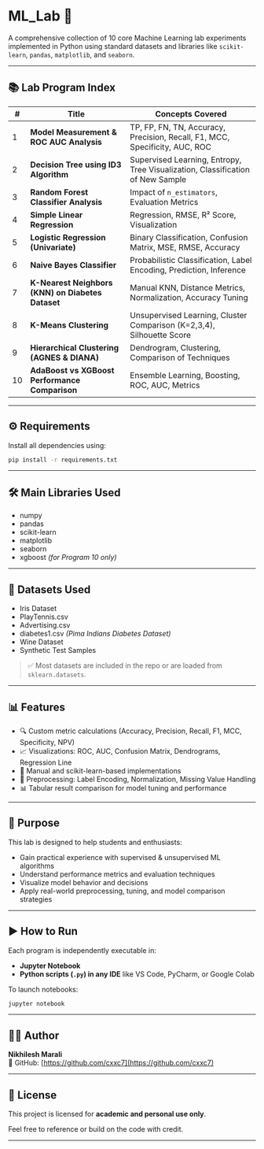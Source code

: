 # ML_Lab 🚀  
A comprehensive collection of 10 core Machine Learning lab experiments implemented in Python using standard datasets and libraries like `scikit-learn`, `pandas`, `matplotlib`, and `seaborn`.

---

## 📚 Lab Program Index

| #  | Title                                                                 | Concepts Covered                                                                |
|----|-----------------------------------------------------------------------|---------------------------------------------------------------------------------|
| 1  | **Model Measurement & ROC AUC Analysis**                              | TP, FP, FN, TN, Accuracy, Precision, Recall, F1, MCC, Specificity, AUC, ROC     |
| 2  | **Decision Tree using ID3 Algorithm**                                 | Supervised Learning, Entropy, Tree Visualization, Classification of New Sample  |
| 3  | **Random Forest Classifier Analysis**                                 | Impact of `n_estimators`, Evaluation Metrics                                    |
| 4  | **Simple Linear Regression**                                          | Regression, RMSE, R² Score, Visualization                                       |
| 5  | **Logistic Regression (Univariate)**                                  | Binary Classification, Confusion Matrix, MSE, RMSE, Accuracy                    |
| 6  | **Naive Bayes Classifier**                                            | Probabilistic Classification, Label Encoding, Prediction, Inference             |
| 7  | **K-Nearest Neighbors (KNN) on Diabetes Dataset**                     | Manual KNN, Distance Metrics, Normalization, Accuracy Tuning                    |
| 8  | **K-Means Clustering**                                                | Unsupervised Learning, Cluster Comparison (K=2,3,4), Silhouette Score           |
| 9  | **Hierarchical Clustering (AGNES & DIANA)**                           | Dendrogram, Clustering, Comparison of Techniques                                |
| 10 | **AdaBoost vs XGBoost Performance Comparison**                        | Ensemble Learning, Boosting, ROC, AUC, Metrics                                  |

---

## ⚙️ Requirements

Install all dependencies using:

```bash
pip install -r requirements.txt
```

---

## 🛠 Main Libraries Used

- numpy
- pandas
- scikit-learn
- matplotlib
- seaborn
- xgboost *(for Program 10 only)*

---

## 📁 Datasets Used

- Iris Dataset
- PlayTennis.csv
- Advertising.csv
- diabetes1.csv *(Pima Indians Diabetes Dataset)*
- Wine Dataset
- Synthetic Test Samples

> ✅ Most datasets are included in the repo or are loaded from `sklearn.datasets`.

---

## 📊 Features

- 🔍 Custom metric calculations (Accuracy, Precision, Recall, F1, MCC, Specificity, NPV)
- 📈 Visualizations: ROC, AUC, Confusion Matrix, Dendrograms, Regression Line
- 🧪 Manual and scikit-learn-based implementations
- 🔁 Preprocessing: Label Encoding, Normalization, Missing Value Handling
- 📊 Tabular result comparison for model tuning and performance

---

## 🧠 Purpose

This lab is designed to help students and enthusiasts:

- Gain practical experience with supervised & unsupervised ML algorithms
- Understand performance metrics and evaluation techniques
- Visualize model behavior and decisions
- Apply real-world preprocessing, tuning, and model comparison strategies

---

## ▶️ How to Run

Each program is independently executable in:

- **Jupyter Notebook**  
- **Python scripts (`.py`) in any IDE** like VS Code, PyCharm, or Google Colab

To launch notebooks:

```bash
jupyter notebook
```

---

## 👨‍💻 Author

**Nikhilesh Marali**  
🔗 GitHub: [https://github.com/cxxc7](https://github.com/cxxc7)

---

## 📜 License

This project is licensed for **academic and personal use only**.

Feel free to reference or build on the code with credit.

---
